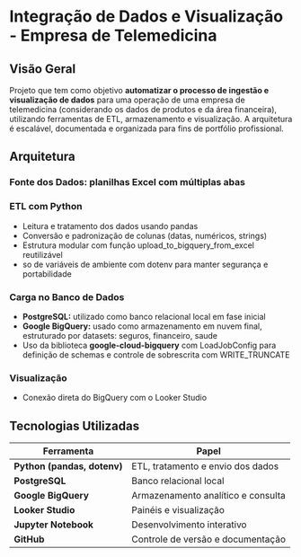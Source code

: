 # Integração de Dados e Visualização - Empresa de Telemedicina

## Visão Geral
Projeto que tem como objetivo **automatizar o processo de ingestão e visualização de dados** para uma operação de uma empresa de telemedicina (considerando os dados de produtos e da área financeira), utilizando ferramentas de ETL, armazenamento e visualização. A arquitetura é escalável, documentada e organizada para fins de portfólio profissional.

## Arquitetura 

### Fonte dos Dados: planilhas Excel com múltiplas abas

### ETL com Python
- Leitura e tratamento dos dados usando pandas
- Conversão e padronização de colunas (datas, numéricos, strings)
- Estrutura modular com função upload_to_bigquery_from_excel reutilizável
- so de variáveis de ambiente com dotenv para manter segurança e portabilidade

### Carga no Banco de Dados
- **PostgreSQL:** utilizado como banco relacional local em fase inicial
- **Google BigQuery:** usado como armazenamento em nuvem final, estruturado por datasets: seguros, financeiro, saude
- Uso da biblioteca **google-cloud-bigquery** com LoadJobConfig para definição de schemas e controle de sobrescrita com WRITE_TRUNCATE

### Visualização
- Conexão direta do BigQuery com o Looker Studio

## Tecnologias Utilizadas
| Ferramenta                  | Papel                              |
| --------------------------- | ---------------------------------- |
| **Python (pandas, dotenv)** | ETL, tratamento e envio dos dados  |
| **PostgreSQL**              | Banco relacional local             |
| **Google BigQuery**         | Armazenamento analítico e consulta |
| **Looker Studio**           | Painéis e visualização             |
| **Jupyter Notebook**        | Desenvolvimento interativo         |
| **GitHub**                  | Controle de versão e documentação  |


